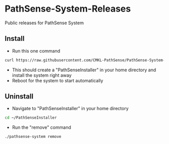 # PathSense-System-Releases
Public releases for PathSense System

## Install
- Run this one command
```sh
curl https://raw.githubusercontent.com/CMKL-PathSense/PathSense-System-Releases/refs/heads/main/install.sh | sh
```
- This should create a "PathSenseInstaller" in your home directory and install the system right away
- Reboot for the system to start automatically

## Uninstall
- Navigate to "PathSenseInstaller" in your home directory
```sh
cd ~/PathSenseInstaller
```
- Run the "remove" command
```sh
./pathsense-system remove
```
